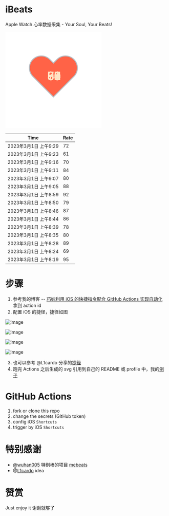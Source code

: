 # iBeats
Apple Watch 心率数据采集 - Your Soul, Your Beats!

![](./files/heart.svg)

<!--START_SECTION:my_heart_rate-->
| Time | Rate | 
 | ---- | ---- | 
| 2023年3月1日 上午9:29 | 72 |
| 2023年3月1日 上午9:23 | 61 |
| 2023年3月1日 上午9:16 | 70 |
| 2023年3月1日 上午9:11 | 84 |
| 2023年3月1日 上午9:07 | 80 |
| 2023年3月1日 上午9:05 | 88 |
| 2023年3月1日 上午8:59 | 92 |
| 2023年3月1日 上午8:50 | 79 |
| 2023年3月1日 上午8:46 | 87 |
| 2023年3月1日 上午8:44 | 86 |
| 2023年3月1日 上午8:39 | 78 |
| 2023年3月1日 上午8:35 | 80 |
| 2023年3月1日 上午8:28 | 89 |
| 2023年3月1日 上午8:24 | 69 |
| 2023年3月1日 上午8:19 | 95 |

<!--END_SECTION:my_heart_rate-->

# 步骤
1. 参考我的博客 -- [巧妙利用 iOS 的快捷指令配合 GitHub Actions 实现自动化](https://github.com/yihong0618/gitblog/issues/198) 拿到 action id
2. 配置 iOS 的捷径，捷径如图

![image](https://user-images.githubusercontent.com/15976103/122154218-0db0b480-ce97-11eb-93bb-5aec07c558dc.png)

![image](https://user-images.githubusercontent.com/15976103/122154236-186b4980-ce97-11eb-8e4b-70551a0391ae.png)

![image](https://user-images.githubusercontent.com/15976103/122154268-2d47dd00-ce97-11eb-902e-3acf292265a9.png)

![image](https://user-images.githubusercontent.com/15976103/122174055-fa144680-ceb4-11eb-9be2-3eb83cd516f7.png)

3. 也可以参考 @L1cardo 分享的[捷径](https://www.icloud.com/shortcuts/6ab6047b459c41ad822ad6b94b1c03d4)
4. 跑完 Actions 之后生成的 svg 引用到自己的 README 或 profile 中，我的[例子](https://github.com/yihong0618) 

# GitHub Actions

1. fork or clone this repo
2. change the secrets (GitHub token)
3. config iOS `Shortcuts` 
4. trigger by iOS `Shortcuts`

# 特别感谢
- @[wuhan005](https://github.com/wuhan005) 特别棒的项目 [mebeats](https://github.com/wuhan005/mebeats)
- @[L1cardo](https://github.com/L1cardo) idea

# 赞赏
Just enjoy it
谢谢就够了
